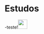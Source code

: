 # Estudos

-teste!<img height=30 src="https://cdn.jsdelivr.net/gh/devicons/devicon/icons/php/php-original.svg" />
          
          

